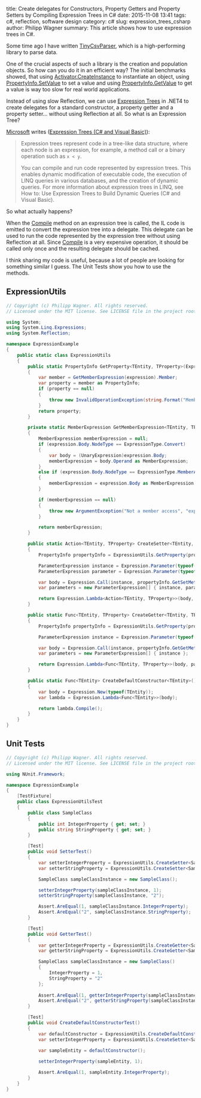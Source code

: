 ﻿title: Create delegates for Constructors, Property Getters and Property Setters by Compiling Expression Trees in C#
date: 2015-11-08 13:41
tags: c#, reflection, software design
category: c#
slug: expression_trees_csharp
author: Philipp Wagner
summary: This article shows how to use expression trees in C#.

[TinyCsvParser]: https://github.com/bytefish/TinyCsvParser
[MIT License]: https://opensource.org/licenses/MIT
[Activator.CreateInstance]: https://msdn.microsoft.com/en-us/library/system.activator.createinstance(v=vs.110).aspx
[PropertyInfo.GetValue]: https://msdn.microsoft.com/en-us/library/hh194385(v=vs.110).aspx
[PropertyInfo.SetValue]: https://msdn.microsoft.com/en-us/library/hh194291(v=vs.110).aspx
[Compile]: https://msdn.microsoft.com/en-us/library/bb345362.aspx
[Expression Trees]: https://msdn.microsoft.com/en-us/library/bb397951.aspx
[Expression Tree]: https://msdn.microsoft.com/en-us/library/bb397951.aspx
[Microsoft]: https://www.microsoft.com

Some time ago I have written [TinyCsvParser], which is a high-performing library to parse data.

One of the crucial aspects of such a library is the creation and population objects. So how can you do it in an efficient way? 
The initial benchmarks showed, that using [Activator.CreateInstance] to instantiate an object, using [PropertyInfo.SetValue] to set 
a value and using [PropertyInfo.GetValue] to get a value is way too slow for real world applications.

Instead of using slow Reflection, we can use [Expression Trees] in .NET4 to create delegates for a standard constructor, a property getter 
and a property setter... without using Reflection at all. So what is an Expression Tree?

[Microsoft] writes ([Expression Trees (C# and Visual Basic)](https://msdn.microsoft.com/en-us/library/bb397951.aspx)):

> Expression trees represent code in a tree-like data structure, where each node is an expression, for example, a method 
> call or a binary operation such as ``x < y``.
>
> You can compile and run code represented by expression trees. This enables dynamic modification of executable code, the execution of LINQ queries in 
> various databases, and the creation of dynamic queries. For more information about expression trees in LINQ, see How to: Use Expression Trees to 
> Build Dynamic Queries (C# and Visual Basic).

So what actually happens? 

When the [Compile] method on an expression tree is called, the IL code is emitted to convert the expression tree into a 
delegate. This delegate can be used to run the code represented by the expression tree without using Reflection at all. Since [Compile] is a very 
expensive operation, it should be called only once and the resulting delegate should be cached.

I think sharing my code is useful, because a lot of people are looking for something similar I guess. The Unit Tests show you how to use the methods.

## ExpressionUtils ##

```csharp
// Copyright (c) Philipp Wagner. All rights reserved.
// Licensed under the MIT license. See LICENSE file in the project root for full license information.

using System;
using System.Linq.Expressions;
using System.Reflection;

namespace ExpressionExample
{
    public static class ExpressionUtils
    {
        public static PropertyInfo GetProperty<TEntity, TProperty>(Expression<Func<TEntity, TProperty>> expression)
        {
            var member = GetMemberExpression(expression).Member;
            var property = member as PropertyInfo;
            if (property == null)
            {
                throw new InvalidOperationException(string.Format("Member with Name '{0}' is not a property.", member.Name));
            }
            return property;
        }

        private static MemberExpression GetMemberExpression<TEntity, TProperty>(Expression<Func<TEntity, TProperty>> expression)
        {
            MemberExpression memberExpression = null;
            if (expression.Body.NodeType == ExpressionType.Convert)
            {
                var body = (UnaryExpression)expression.Body;
                memberExpression = body.Operand as MemberExpression;
            }
            else if (expression.Body.NodeType == ExpressionType.MemberAccess)
            {
                memberExpression = expression.Body as MemberExpression;
            }

            if (memberExpression == null)
            {
                throw new ArgumentException("Not a member access", "expression");
            }

            return memberExpression;
        }

        public static Action<TEntity, TProperty> CreateSetter<TEntity, TProperty>(Expression<Func<TEntity, TProperty>> property)
        {
            PropertyInfo propertyInfo = ExpressionUtils.GetProperty(property);

            ParameterExpression instance = Expression.Parameter(typeof(TEntity), "instance");
            ParameterExpression parameter = Expression.Parameter(typeof(TProperty), "param");

            var body = Expression.Call(instance, propertyInfo.GetSetMethod(), parameter);
            var parameters = new ParameterExpression[] { instance, parameter };

            return Expression.Lambda<Action<TEntity, TProperty>>(body, parameters).Compile();
        }

        public static Func<TEntity, TProperty> CreateGetter<TEntity, TProperty>(Expression<Func<TEntity, TProperty>> property)
        {
            PropertyInfo propertyInfo = ExpressionUtils.GetProperty(property);

            ParameterExpression instance = Expression.Parameter(typeof(TEntity), "instance");

            var body = Expression.Call(instance, propertyInfo.GetGetMethod());
            var parameters = new ParameterExpression[] { instance };

            return Expression.Lambda<Func<TEntity, TProperty>>(body, parameters).Compile();
        }

        public static Func<TEntity> CreateDefaultConstructor<TEntity>()
        {
            var body = Expression.New(typeof(TEntity));
            var lambda = Expression.Lambda<Func<TEntity>>(body);

            return lambda.Compile();
        }
    }
}
```

## Unit Tests ##

```csharp
// Copyright (c) Philipp Wagner. All rights reserved.
// Licensed under the MIT license. See LICENSE file in the project root for full license information.

using NUnit.Framework;

namespace ExpressionExample
{
    [TestFixture]
    public class ExpressionUtilsTest
    {
        public class SampleClass 
        {
            public int IntegerProperty { get; set; }
            public string StringProperty { get; set; }
        }

        [Test]
        public void SetterTest()
        {
            var setterIntegerProperty = ExpressionUtils.CreateSetter<SampleClass, int>(x => x.IntegerProperty);
            var setterStringProperty = ExpressionUtils.CreateSetter<SampleClass, string>(x => x.StringProperty);

            SampleClass sampleClassInstance = new SampleClass();

            setterIntegerProperty(sampleClassInstance, 1);
            setterStringProperty(sampleClassInstance, "2");

            Assert.AreEqual(1, sampleClassInstance.IntegerProperty);
            Assert.AreEqual("2", sampleClassInstance.StringProperty);
        }

        [Test]
        public void GetterTest()
        {
            var getterIntegerProperty = ExpressionUtils.CreateGetter<SampleClass, int>(x => x.IntegerProperty);
            var getterStringProperty = ExpressionUtils.CreateGetter<SampleClass, string>(x => x.StringProperty);

            SampleClass sampleClassInstance = new SampleClass()
            {
                IntegerProperty = 1,
                StringProperty = "2"
            };
            
            Assert.AreEqual(1, getterIntegerProperty(sampleClassInstance));
            Assert.AreEqual("2", getterStringProperty(sampleClassInstance));
        }

        [Test]
        public void CreateDefaultConstructorTest()
        {
            var defaultConstructor = ExpressionUtils.CreateDefaultConstructor<SampleClass>();
            var setterIntegerProperty = ExpressionUtils.CreateSetter<SampleClass, int>(x => x.IntegerProperty);
            
            var sampleEntity = defaultConstructor();

            setterIntegerProperty(sampleEntity, 1);

            Assert.AreEqual(1, sampleEntity.IntegerProperty);
        }
    }
}
```